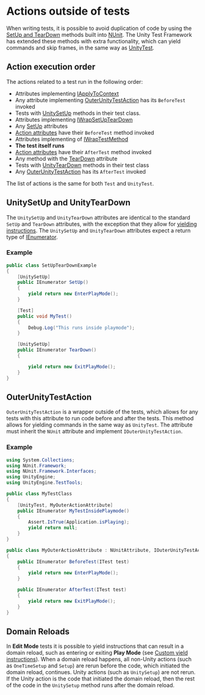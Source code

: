 # Actions outside of tests

When writing tests, it is possible to avoid duplication of code by using
the [SetUp and TearDown](https://github.com/nunit/docs/wiki/SetUp-and-TearDown) methods built
into [NUnit](http://www.nunit.org/). The Unity Test Framework has extended these methods with extra functionality, which
can yield commands and skip frames, in the same way as [UnityTest](./reference-attribute-unitytest.md).

## Action execution order

The actions related to a test run in the following order:

* Attributes implementing [IApplyToContext](https://github.com/nunit/docs/wiki/IApplyToContext-Interface)
* Any attribute implementing [OuterUnityTestAction](#outerunitytestaction) has its `BeforeTest` invoked
* Tests with [UnitySetUp](#unitysetup-and-unityteardown) methods in their test class.
* Attributes implementing [IWrapSetUpTearDown](https://github.com/nunit/docs/wiki/ICommandWrapper-Interface)
* Any [SetUp](https://github.com/nunit/docs/wiki/SetUp-and-TearDown) attributes
* [Action attributes](https://nunit.org/docs/2.6/actionAttributes.html) have their `BeforeTest` method invoked
* Attributes implementing of [IWrapTestMethod](https://github.com/nunit/docs/wiki/ICommandWrapper-Interface)
* **The test itself runs**
* [Action attributes](https://nunit.org/docs/2.6/actionAttributes.html) have their `AfterTest` method invoked
* Any method with the [TearDown](https://github.com/nunit/docs/wiki/SetUp-and-TearDown) attribute
* Tests with [UnityTearDown](#unitysetup-and-unityteardown) methods in their test class
* Any [OuterUnityTestAction](#outerunitytestaction) has its `AfterTest` invoked

The list of actions is the same for both `Test` and `UnityTest`.

## UnitySetUp and UnityTearDown

The `UnitySetUp` and `UnityTearDown` attributes are identical to the standard `SetUp` and `TearDown` attributes, with
the exception that they allow for [yielding instructions](reference-custom-yield-instructions.md). The `UnitySetUp`
and `UnityTearDown` attributes expect a return type
of [IEnumerator](https://docs.microsoft.com/en-us/dotnet/api/system.collections.ienumerator?view=netframework-4.8).

### Example

```c#
public class SetUpTearDownExample
{
    [UnitySetUp]
    public IEnumerator SetUp()
    {
        yield return new EnterPlayMode();
    }

    [Test]
    public void MyTest()
    {
        Debug.Log("This runs inside playmode");
    }

    [UnitySetUp]
    public IEnumerator TearDown()
    {

        yield return new ExitPlayMode();
    }
}
```

## OuterUnityTestAction

`OuterUnityTestAction` is a wrapper outside of the tests, which allows for any tests with this attribute to run code
before and after the tests. This method allows for yielding commands in the same way as `UnityTest`. The attribute must
inherit the `NUnit` attribute and implement `IOuterUnityTestAction`.

### Example

```c#
using System.Collections;
using NUnit.Framework;
using NUnit.Framework.Interfaces;
using UnityEngine;
using UnityEngine.TestTools;

public class MyTestClass
{
    [UnityTest, MyOuterActionAttribute]
    public IEnumerator MyTestInsidePlaymode()
    {
        Assert.IsTrue(Application.isPlaying);
        yield return null;
    }
}

public class MyOuterActionAttribute : NUnitAttribute, IOuterUnityTestAction
{
    public IEnumerator BeforeTest(ITest test)
    {
        yield return new EnterPlayMode();
    }

    public IEnumerator AfterTest(ITest test)
    {
        yield return new ExitPlayMode();
    }
}

```

## Domain Reloads

In **Edit Mode** tests it is possible to yield instructions that can result in a domain reload, such as entering or
exiting **Play Mode** (see [Custom yield instructions](./reference-custom-yield-instructions.md)). When a domain reload
happens, all non-Unity actions (such as `OneTimeSetup` and `Setup`) are rerun before the code, which initiated the
domain reload, continues. Unity actions (such as `UnitySetup`) are not rerun. If the Unity action is the code that
initiated the domain reload, then the rest of the code in the `UnitySetup` method runs after the domain reload.